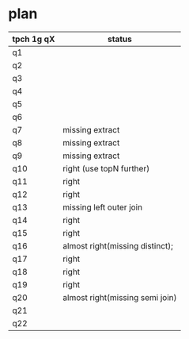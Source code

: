 # plan

| tpch 1g qX | status                          |
|------------|---------------------------------|
| q1         |                                 |
| q2         |                                 |
| q3         |                                 |
| q4         |                                 |
| q5         |                                 |
| q6         |                                 |
| q7         | missing extract                 |
| q8         | missing extract                 |
| q9         | missing extract                 |
| q10        | right (use topN further)        |
| q11        | right                           |
| q12        | right                           |
| q13        | missing left outer join         |
| q14        | right                           |
| q15        | right                           |
| q16        | almost right(missing distinct); |
| q17        | right                           |
| q18        | right                           |
| q19        | right                           |
| q20        | almost right(missing semi join) |
| q21        |                                 |
| q22        |                                 |